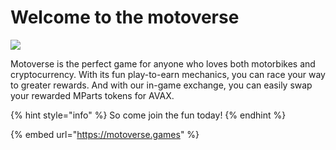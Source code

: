 # Welcome to the motoverse

![](.gitbook/assets/background\_main\_02.png)

Motoverse is the perfect game for anyone who loves both motorbikes and cryptocurrency. With its fun play-to-earn mechanics, you can race your way to greater rewards. And with our in-game exchange, you can easily swap your rewarded MParts tokens for AVAX.&#x20;

{% hint style="info" %}
So come join the fun today!
{% endhint %}

{% embed url="https://motoverse.games" %}
